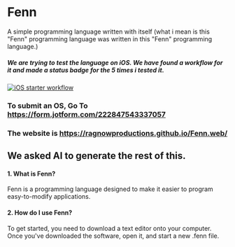 # Fenn
A simple programming language written with itself (what i mean is this "Fenn" programming language was written in this "Fenn" programming language.)
##### We are trying to test the language on iOS. We have found a workflow for it and made a status badge for the 5 times i tested it.
[![iOS starter workflow](https://github.com/RagnowProductions/Fenn/actions/workflows/ios.yml/badge.svg?branch=main)](https://github.com/RagnowProductions/Fenn/actions/workflows/ios.yml)
### To submit an OS, Go To https://form.jotform.com/222847543337057
### The website is https://ragnowproductions.github.io/Fenn.web/
## We asked AI to generate the rest of this.
#### 1. What is Fenn?
Fenn is a programming language designed to make it easier to program easy-to-modify applications.

#### 2. How do I use Fenn?
To get started, you need to download a text editor onto your computer. Once you've downloaded the software, open it, and start a new .fenn file.
